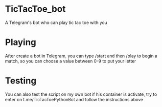 # TicTacToe_bot
A Telegram's bot who can play tic tac toe with you

# Playing
After create a bot in Telegram, you can type /start and then /play to begin a match, so you can choose a value between 0-9 to put your letter

# Testing
You can also test the script on my own bot if his container is activate, try to enter on t.me/TicTacToePythonBot and follow the instructions above
